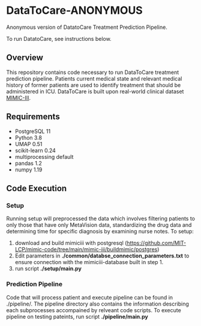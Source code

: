 # DataToCare-ANONYMOUS
Anonymous version of DatatoCare Treatment Prediction Pipeline.

To run DatatoCare, see instructions below.

## Overview
This repository contains code necessary to run DataToCare treatment prediction pipeline. 
Patients current medical state and relevant medical history of former patients are used to identify treatment that should be administered in ICU.
DataToCare is built upon real-world clinical dataset [MIMIC-III](https://mimic.physionet.org/).

## Requirements
- PostgreSQL 11
- Python 3.8
- UMAP 0.51
- scikit-learn 0.24
- multiprocessing default
- pandas 1.2
- numpy 1.19

## Code Execution

### Setup
Running setup will preprocessed the data which involves filtering patients to only those that have only MetaVision data, standardizing the drug data and determining time for specific diagnosis by examining nurse notes.
To setup:
1) download and build mimiciii with postgresql (https://github.com/MIT-LCP/mimic-code/tree/main/mimic-iii/buildmimic/postgres)
2) Edit parameters in **./common/databse_connection_parameters.txt** to ensure connection with the mimiciii-database built in step 1. 
2) run script **./setup/main.py**

### Prediction Pipeline
Code that will process patient and execute pipeline can be found in ./pipeline/. The pipeline directory also contains the information describing each subprocesses accompained by relveant code scripts. 
To execute pipeline on testing pateints, run script **./pipeline/main.py**








